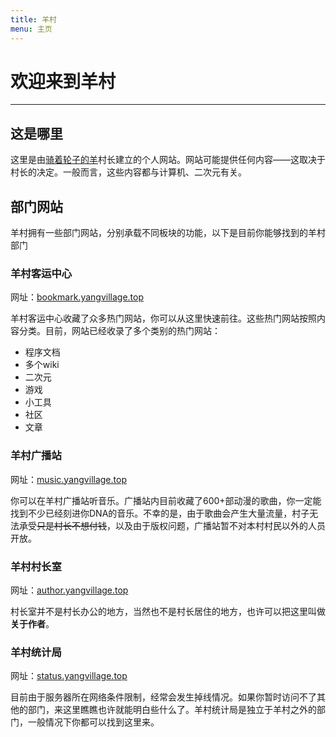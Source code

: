 ```yaml
---
title: 羊村
menu: 主页
---
```


# 欢迎来到羊村

---

## 这是哪里

这里是由[骑着轮子的羊](https://author.yangvillage.top)村长建立的个人网站。网站可能提供任何内容——这取决于村长的决定。一般而言，这些内容都与计算机、二次元有关。

## 部门网站

羊村拥有一些部门网站，分别承载不同板块的功能，以下是目前你能够找到的羊村部门

### 羊村客运中心

网址：[bookmark.yangvillage.top](https://bookmark.yangvillage.top)

羊村客运中心收藏了众多热门网站，你可以从这里快速前往。这些热门网站按照内容分类。目前，网站已经收录了多个类别的热门网站：

- 程序文档
- 多个wiki
- 二次元
- 游戏
- 小工具
- 社区
- 文章

### 羊村广播站

网址：[music.yangvillage.top](https://music.yangvillage.top)

你可以在羊村广播站听音乐。广播站内目前收藏了600+部动漫的歌曲，你一定能找到不少已经刻进你DNA的音乐。不幸的是，由于歌曲会产生大量流量，村子无法承受~~只是村长不想付钱~~，以及由于版权问题，广播站暂不对本村村民以外的人员开放。

### 羊村村长室

网址：[author.yangvillage.top](https://author.yangvillage.top)

村长室并不是村长办公的地方，当然也不是村长居住的地方，也许可以把这里叫做**关于作者**。

### 羊村统计局

网址：[status.yangvillage.top](https://status.yangvillage.top)

目前由于服务器所在网络条件限制，经常会发生掉线情况。如果你暂时访问不了其他的部门，来这里瞧瞧也许就能明白些什么了。羊村统计局是独立于羊村之外的部门，一般情况下你都可以找到这里来。
